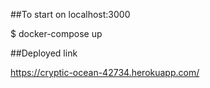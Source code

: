 ##To start on localhost:3000

$ docker-compose up

##Deployed link

https://cryptic-ocean-42734.herokuapp.com/

